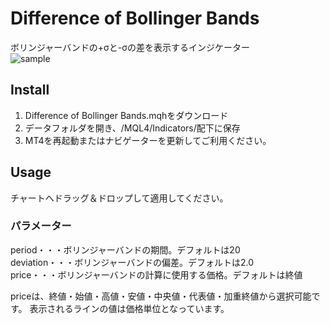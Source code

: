 # Difference of Bollinger Bands
ボリンジャーバンドの+σと-σの差を表示するインジケーター  
![sample](https://user-images.githubusercontent.com/14832366/27269572-0281a0dc-54f3-11e7-9f4f-968db652edf6.png)



## Install
1. Difference of Bollinger Bands.mqhをダウンロード
2. データフォルダを開き、/MQL4/Indicators/配下に保存
3. MT4を再起動またはナビゲーターを更新してご利用ください。


## Usage
チャートへドラッグ＆ドロップして適用してください。

### パラメーター
period・・・ボリンジャーバンドの期間。デフォルトは20  
deviation・・・ボリンジャーバンドの偏差。デフォルトは2.0  
price・・・ボリンジャーバンドの計算に使用する価格。デフォルトは終値  

priceは、終値・始値・高値・安値・中央値・代表値・加重終値から選択可能です。
表示されるラインの値は価格単位となっています。
